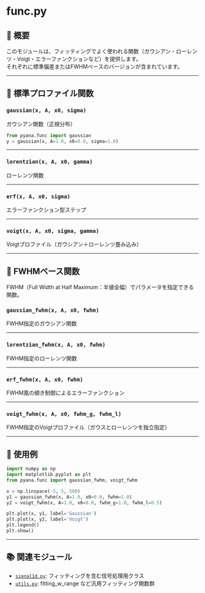 # func.py

## 📐 概要

このモジュールは、フィッティングでよく使われる関数（ガウシアン・ローレンツ・Voigt・エラーファンクションなど）を提供します。  
それぞれに標準偏差またはFWHMベースのバージョンが含まれています。

---

## 🌟 標準プロファイル関数

### `gaussian(x, A, x0, sigma)`
ガウシアン関数（正規分布）

```python
from pyana.func import gaussian
y = gaussian(x, A=1.0, x0=0.0, sigma=1.0)
```

---

### `lorentzian(x, A, x0, gamma)`
ローレンツ関数

---

### `erf(x, A, x0, sigma)`
エラーファンクション型ステップ

---

### `voigt(x, A, x0, sigma, gamma)`
Voigtプロファイル（ガウシアン＋ローレンツ畳み込み）

---

## 🧾 FWHMベース関数

FWHM（Full Width at Half Maximum：半値全幅）でパラメータを指定できる関数。

### `gaussian_fwhm(x, A, x0, fwhm)`
FWHM指定のガウシアン関数

---

### `lorentzian_fwhm(x, A, x0, fwhm)`
FWHM指定のローレンツ関数

---

### `erf_fwhm(x, A, x0, fwhm)`
FWHM風の傾き制御によるエラーファンクション

---

### `voigt_fwhm(x, A, x0, fwhm_g, fwhm_l)`
FWHM指定のVoigtプロファイル（ガウスとローレンツを独立指定）

---

## 📌 使用例

```python
import numpy as np
import matplotlib.pyplot as plt
from pyana.func import gaussian_fwhm, voigt_fwhm

x = np.linspace(-5, 5, 500)
y1 = gaussian_fwhm(x, A=1.0, x0=0.0, fwhm=1.0)
y2 = voigt_fwhm(x, A=1.0, x0=0.0, fwhm_g=1.0, fwhm_l=0.5)

plt.plot(x, y1, label='Gaussian')
plt.plot(x, y2, label='Voigt')
plt.legend()
plt.show()
```

---

## 📚 関連モジュール

- [`signal1d.py`](./signal1d.md): フィッティングを含む信号処理用クラス
- [`utils.py`](./utils.md): fitting_w_range など汎用フィッティング関数群
